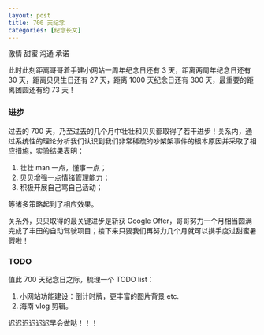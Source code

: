 ```yaml
---
layout: post
title: 700 天纪念
categories: [纪念长文]
---
```


激情 甜蜜 沟通 承诺<abs>

此时此刻距离哥哥着手建小网站一周年纪念日还有 3 天，距离两周年纪念日还有 30 天，距离贝贝生日还有 27 天，距离 1000 天纪念日还有 300 天，最重要的距离团圆还有约 73 天！
  
### 进步
  
过去的 700 天，乃至过去的几个月中壮壮和贝贝都取得了若干进步！关系内，通过系统性的理论分析我们认识到我们非常稀疏的吵架架事件的根本原因并采取了相应措施，实验结果表明：

1. 壮壮 man 一点，懂事一点；
2. 贝贝增强一点情绪管理能力；
3. 积极开展自己骂自己活动；
  
等诸多策略起到了相应效果。

关系外，贝贝取得的最关键进步是斩获 Google Offer，哥哥努力一个月相当圆满完成了丰田的自动驾驶项目；接下来只要我们再努力几个月就可以携手度过甜蜜暑假啦！
  
### TODO
  
值此 700 天纪念日之际，梳理一个 TODO list：
  
1. 小网站功能建设：倒计时牌，更丰富的图片背景 etc.
2. 海南 vlog 剪辑。
  
迟迟迟迟迟迟早会做哒！！！
